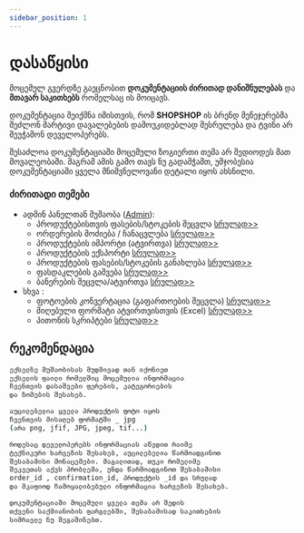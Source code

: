 ```yaml
---
sidebar_position: 1
---
```


# დასაწყისი

მოცემულ გვერდზე გაეცნობით **დოკუმენტაციის ძირითად დანიშნულებას** და 
**მთავარ საკითხებს** რომელსაც ის მოიცავს.

დოკუმენტაცია შეიქმნა იმისთვის, რომ **SHOPSHOP** ის ბრენდ მენეჯერებმა შეძლონ მარტივი დავალებების 
დამოუკიდებლად შესრულება და ტვინი არ შეუჭამონ დეველოპერებს.

შესაძლოა დოკუმენტაციაში მოცემული ზოგიერთი თემა არ შედიოდეს მათ მოვალეობაში. მაგრამ
ამის გამო თავს ნუ გადამჭამთ, უმჯობესია დოკუმენტაციაში ყველა მნიშვნელოვანი
დეტალი იყოს ახსნილი.

### ძირითადი თემები 

- ადმინ პანელთან მუშაობა ([Admin](https://shopshop.ge/admin)):
  - პროდუქტებისთვის ფასების/სტოკების შეცვლა [სრულად>>](/docs/products)
  - ორდერების მოძიება / ჩანაცვლება [სრულად>>](/docs/orders)
  - პროდუქტების იმპორტი (ატვირთვა) [სრულად>>](/docs/products-import)
  - პროდუქტების ექსპორტი [სრულად>>](/docs/products-export)
  - პროდუქტების ფასების/სტოკების განახლება [სრულად>>](/docs/update-products)
  - ფასდაკლების გაშვება [სრულად>>](/docs/sales)
  - ბანერების შეცვლა/ატვირთვა [სრულად>>](/docs/banners)
- სხვა :
  - ფოტოების კონვერტაცია (გაფართოების შეცვლა) [სრულად>>](/docs/images-converters)
  - მიღებული ფორმატი ატვირთვისთვის (Excel) [სრულად>>](/docs/excel-format)
  - პითონის სკრიპტები [სრულად>>](/docs/python-scripts)

## რეკომენდაცია

```bash
ექსელზე მუშაობისას მუდმივად თან იქონიეთ 
ექსელის ფაილი რომელშიც მოცემულია ინფორმაცია
ჩვენთვის დასაშვები ფერების, კატეგორიების
და ზომების შესახებ.
```

```bash
აუცილებელია ყველა პროდუქტის ფოტო იყოს 
ჩვენთვის მისაღებ ფორმატში _ jpg 
(არა png, jfif, JPG, jpeg, tif...)
```

```bash
როდესაც დეველოპერებს ინფორმაციას აწვდით რაიმე
ტექნიკური ხარვეზის შესახებ, აუცილებელია წარმოადგინოთ
შესაბამისი მონაცემები. მაგალითად, თუკი რომელიმე
შეკვეთას აქვს პრობლემა, უნდა წარმოადგინოთ შესაბამისი
order_id , confirmation_id, პროდუქტის _id და სრულად
და მკაფიოდ ჩამოყალიბებული ინფორმაცია ხარვეზის შესახებ.
```

```bash
დოკუმენტაციაში მოცემული ყველა თემა არ შედის
თქვენი საქმიანობის ფარგლებში, შესაბამისად საკითხების
სიმრავლე ნუ შეგაშინებთ.
```

